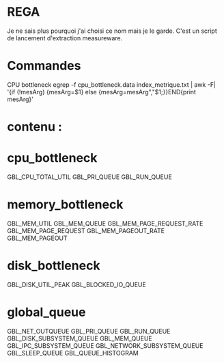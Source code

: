 REGA
====
Je ne sais plus pourquoi j'ai choisi ce nom mais je le garde. C'est un script de lancement d'extraction measureware.

Commandes
=========
CPU bottleneck
egrep -f cpu_bottleneck.data index_metrique.txt | awk -F\| '{if (!mesArg) {mesArg=$1} else {mesArg=mesArg","$1;}}END{print mesArg}'

contenu : 
=======

cpu_bottleneck
==============
GBL_CPU_TOTAL_UTIL
GBL_PRI_QUEUE
GBL_RUN_QUEUE

memory_bottleneck
=================
GBL_MEM_UTIL
GBL_MEM_QUEUE
GBL_MEM_PAGE_REQUEST_RATE
GBL_MEM_PAGE_REQUEST
GBL_MEM_PAGEOUT_RATE
GBL_MEM_PAGEOUT

disk_bottleneck
===============
GBL_DISK_UTIL_PEAK
GBL_BLOCKED_IO_QUEUE

global_queue
============
GBL_NET_OUTQUEUE
GBL_PRI_QUEUE
GBL_RUN_QUEUE
GBL_DISK_SUBSYSTEM_QUEUE
GBL_MEM_QUEUE
GBL_IPC_SUBSYSTEM_QUEUE
GBL_NETWORK_SUBSYSTEM_QUEUE
GBL_SLEEP_QUEUE
GBL_QUEUE_HISTOGRAM
